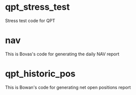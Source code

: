 # qpt_stress_test
Stress test code for QPT


# nav

This is Bovas's code for generating the daily NAV report

# qpt_historic_pos

This is Bowan's code for generating net open positions report
